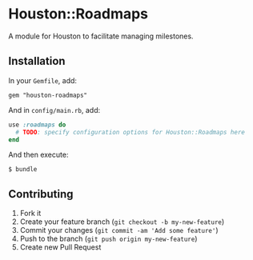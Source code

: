 # Houston::Roadmaps

A module for Houston to facilitate managing milestones.


## Installation

In your `Gemfile`, add:

    gem "houston-roadmaps"

And in `config/main.rb`, add:

```ruby
use :roadmaps do
  # TODO: specify configuration options for Houston::Roadmaps here
end
```

And then execute:

    $ bundle


## Contributing

1. Fork it
2. Create your feature branch (`git checkout -b my-new-feature`)
3. Commit your changes (`git commit -am 'Add some feature'`)
4. Push to the branch (`git push origin my-new-feature`)
5. Create new Pull Request
